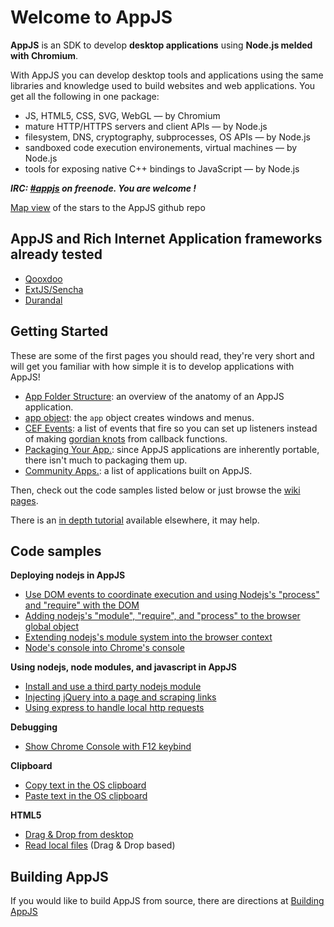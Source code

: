 # Welcome to AppJS

**AppJS** is an SDK to develop **desktop applications** using **Node.js melded with Chromium**. 

With AppJS you can develop desktop tools and applications using the same libraries and knowledge used to build websites and web applications. You get all the following in one package:

* JS, HTML5, CSS, SVG, WebGL — by Chromium
* mature HTTP/HTTPS servers and client APIs — by Node.js
* filesystem, DNS, cryptography, subprocesses, OS APIs — by Node.js
* sandboxed code execution environements, virtual machines — by Node.js
* tools for exposing native C++ bindings to JavaScript — by Node.js

**_IRC: [#appjs](http://webchat.freenode.net/?channels=#appjs) on freenode. You are welcome !_**

[Map view](http://jrvis.com/red-dwarf/?user=appjs&repo=appjs) of the stars to the AppJS github repo

## AppJS and Rich Internet Application frameworks already tested
  * [Qooxdoo](http://www.qooxdoo.org/)
  * [ExtJS/Sencha](http://www.sencha.com/products/extjs)
  * [Durandal](http://durandaljs.com/)

## Getting Started
These are some of the first pages you should read, they're very short and will get you familiar with how simple it is to develop applications with AppJS!
 * [App Folder Structure](/appjs/appjs/wiki/App-Folder-Structure): an overview of the anatomy of an AppJS application.
 * [app object](/appjs/appjs/wiki/app-object): the `app` object creates windows and menus.
 * [CEF Events](/appjs/appjs/wiki/CEF-Events): a list of events that fire so you can set up listeners instead of making [gordian knots](http://en.wikipedia.org/wiki/Gordian_Knot) from callback functions.
 * [Packaging Your App.](/appjs/appjs/wiki/Packaging-Your-App.): since AppJS applications are inherently portable, there isn't much to packaging them up.
 * [Community Apps.](/appjs/appjs/wiki/Community-Apps): a list of applications built on AppJS.

Then, check out the code samples listed below or just browse the [wiki pages](/appjs/appjs/wiki/_pages).

There is an [in depth tutorial](http://www.studiochris.us/2012/creating-your-first-appjs-app-with-custom-chrome/) available elsewhere, it may help.
## Code samples

**Deploying nodejs in AppJS**
  * [Use DOM events to coordinate execution and using Nodejs's "process" and "require" with the DOM](./wiki/Node's-"process"-and-"require"-in-your-app)
  * [Adding nodejs's "module", "require", and "process" to the browser global object](./wiki/Add-Node-in-the-browser-global-object)
  * [Extending nodejs's module system into the browser context](./wiki/Extending-node's-module-system-into-the-browser-context)
  * [Node's console into Chrome's console](./wiki/Node's-console-into-Chrome's-console)

**Using nodejs, node modules, and javascript in AppJS**
  * [Install and use a third party nodejs module](./wiki/Install-and-use-a-third-party-nodejs-module)
  * [Injecting jQuery into a page and scraping links](./wiki/Injecting-jQuery-into-a-page-and-scraping-links)
  * [Using express to handle local http requests](./wiki/Using-express-to-handle-local-http-requests)


**Debugging**
  * [Show Chrome Console with F12 keybind](./wiki/Show-devtools-with-F12-keybind)

**Clipboard**
  * [Copy text in the OS clipboard](./wiki/Clipboard-Copy)
  * [Paste text in the OS clipboard](./wiki/Clipboard-Paste)

**HTML5**
  * [Drag & Drop from desktop](./wiki/HTML5:-Drag-&-Drop-from-Desktop)
  * [Read local files](./wiki/HTML5:-Read-local-files) (Drag & Drop based)

## Building AppJS
If you would like to build AppJS from source, there are directions at [Building AppJS](https://github.com/appjs/appjs/blob/master/docs/building.md)